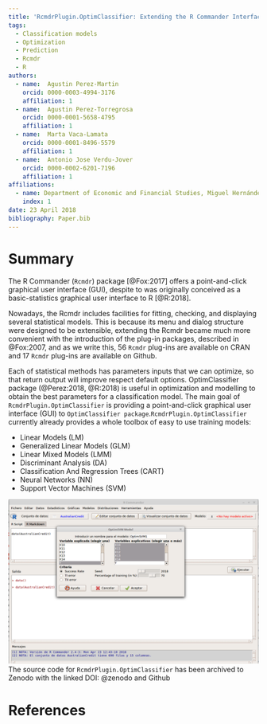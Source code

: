 ```yaml
---
title: 'RcmdrPlugin.OptimClassifier: Extending the R Commander Interface to create the best train for classification models'
tags:
  - Classification models
  - Optimization
  - Prediction
  - Rcmdr
  - R
authors:
  - name:  Agustin Perez-Martin
    orcid: 0000-0003-4994-3176
    affiliation: 1
  - name:  Agustin Perez-Torregrosa
    orcid: 0000-0001-5658-4795
    affiliation: 1
  - name:  Marta Vaca-Lamata
    orcid: 0000-0001-8496-5579
    affiliation: 1
  - name:  Antonio Jose Verdu-Jover
    orcid: 0000-0002-6201-7196
    affiliation: 1
affiliations:
  - name: Department of Economic and Financial Studies, Miguel Hernández University of Elche, Spain
    index: 1
date: 23 April 2018
bibliography: Paper.bib
---
```




# Summary

The R Commander (``Rcmdr``) package [@Fox:2017] offers a point-and-click graphical user interface (GUI), despite to was originally conceived as a basic-statistics graphical user interface to R [@R:2018].

Nowadays, the  Rcmdr includes facilities for fitting, checking, and displaying several statistical models. This is because its menu and dialog structure were designed to be extensible, extending the Rcmdr became much more convenient with the introduction of the plug-in packages, described in @Fox:2007,  and as we write this, 56 ``Rcmdr`` plug-ins are available on CRAN and 17 ``Rcmdr`` plug-ins are available on Github.

Each of statistical methods has parameters inputs that we can optimize, so that return output will improve respect default options. OptimClassifier package (@Perez:2018, @R:2018) is useful in optimization and  modelling to obtain the best parameters for a classification model.
The main goal of ``RcmdrPlugin.OptimClassifier`` is providing a point-and-click graphical user interface (GUI) to ``OptimClassifier package``.``RcmdrPlugin.OptimClassifier`` currently already provides a whole toolbox of easy to use training models:
 - Linear Models (LM)
 - Generalized Linear Models (GLM)
 - Linear Mixed Models (LMM)
 - Discriminant Analysis (DA)
 - Classification And Regression Trees (CART)
 - Neural Networks (NN)
 - Support Vector Machines (SVM) 

![Some example of Optimum Support Vector Machines dialog](SVMMenu.png)
The source code for ``RcmdrPlugin.OptimClassifier`` has been archived to Zenodo with the linked DOI: @zenodo and Github

# References
